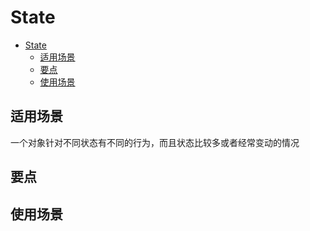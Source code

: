 # State


<!-- TOC -->

- [State](#state)
    - [适用场景](#适用场景)
    - [要点](#要点)
    - [使用场景](#使用场景)

<!-- /TOC -->


## 适用场景
一个对象针对不同状态有不同的行为，而且状态比较多或者经常变动的情况


## 要点


## 使用场景
